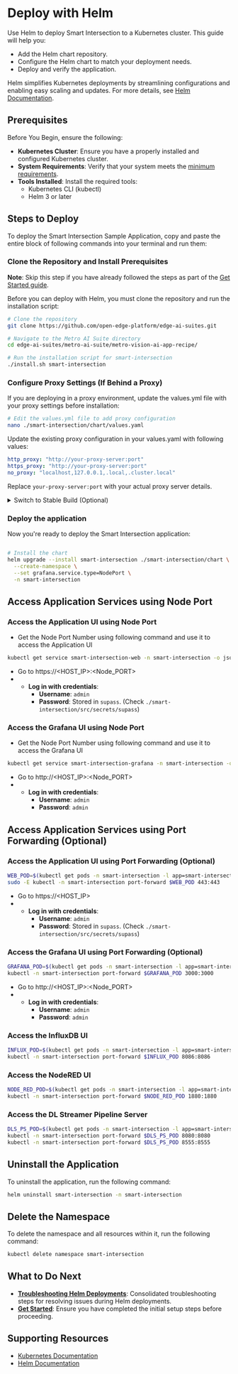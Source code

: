 # Deploy with Helm

Use Helm to deploy Smart Intersection to a Kubernetes cluster. This guide will help you:
- Add the Helm chart repository.
- Configure the Helm chart to match your deployment needs.
- Deploy and verify the application.

Helm simplifies Kubernetes deployments by streamlining configurations and enabling easy scaling and updates. For more details, see [Helm Documentation](https://helm.sh/docs/).


## Prerequisites

Before You Begin, ensure the following:

- **Kubernetes Cluster**: Ensure you have a properly installed and configured Kubernetes cluster.
- **System Requirements**: Verify that your system meets the [minimum requirements](./system-requirements.md).
- **Tools Installed**: Install the required tools:
    - Kubernetes CLI (kubectl)
    - Helm 3 or later

## Steps to Deploy

To deploy the Smart Intersection Sample Application, copy and paste the entire block of following commands into your terminal and run them:

### Clone the Repository and Install Prerequisites

**Note**: Skip this step if you have already followed the steps as part of the [Get Started guide](./get-started.md).

Before you can deploy with Helm, you must clone the repository and run the installation script:

```bash
# Clone the repository
git clone https://github.com/open-edge-platform/edge-ai-suites.git

# Navigate to the Metro AI Suite directory
cd edge-ai-suites/metro-ai-suite/metro-vision-ai-app-recipe/

# Run the installation script for smart-intersection
./install.sh smart-intersection

```

### Configure Proxy Settings (If Behind a Proxy)

If you are deploying in a proxy environment, update the values.yml file with your proxy settings before installation:

```bash
# Edit the values.yml file to add proxy configuration
nano ./smart-intersection/chart/values.yaml
```

Update the existing proxy configuration in your values.yaml with following values:

```yaml
http_proxy: "http://your-proxy-server:port"
https_proxy: "http://your-proxy-server:port"
no_proxy: "localhost,127.0.0.1,.local,.cluster.local"
```

Replace `your-proxy-server:port` with your actual proxy server details.

<details>
<summary>
Switch to Stable Build (Optional)
</summary>

To use stable releases from Docker Hub instead of weekly builds, update the values.yaml file with following information,

```yaml
scene:
  repository: intel/scenescape-controller
  tag: v1.3.0
pgserver:
  repository: intel/scenescape-manager
  tag: v1.3.0
web:
  image:
    repository: intel/scenescape-manager
    tag: v1.3.0
dlstreamerPipelineServer:
  repository: intel/dlstreamer-pipeline-server
  tag: 3.1.0-ubuntu24
```
This updates the application to use stable images from [Docker Hub](https://hub.docker.com/u/intel/).

</details>

### Deploy the application

Now you're ready to deploy the Smart Intersection application:

```bash

# Install the chart
helm upgrade --install smart-intersection ./smart-intersection/chart \
  --create-namespace \
  --set grafana.service.type=NodePort \
  -n smart-intersection

```

## Access Application Services using Node Port

### Access the Application UI using Node Port

- Get the Node Port Number using following command and use it to access the Application UI
```bash
kubectl get service smart-intersection-web -n smart-intersection -o jsonpath='{.spec.ports[0].nodePort}'
```
- Go to https://<HOST_IP>:<Node_PORT>
- - **Log in with credentials**:
    - **Username**: `admin`
    - **Password**: Stored in `supass`. (Check `./smart-intersection/src/secrets/supass`)

### Access the Grafana UI using Node Port

- Get the Node Port Number using following command and use it to access the Grafana UI
```bash
kubectl get service smart-intersection-grafana -n smart-intersection -o jsonpath='{.spec.ports[0].nodePort}'
```
- Go to http://<HOST_IP>:<Node_PORT>
- - **Log in with credentials**:
    - **Username**: `admin`
    - **Password**: `admin`


## Access Application Services using Port Forwarding (Optional)

### Access the Application UI using Port Forwarding (Optional)

```bash
WEB_POD=$(kubectl get pods -n smart-intersection -l app=smart-intersection-web -o jsonpath="{.items[0].metadata.name}")
sudo -E kubectl -n smart-intersection port-forward $WEB_POD 443:443
```
- Go to https://<HOST_IP>
- - **Log in with credentials**:
    - **Username**: `admin`
    - **Password**: Stored in `supass`. (Check `./smart-intersection/src/secrets/supass`)


### Access the Grafana UI using Port Forwarding (Optional)

```bash
GRAFANA_POD=$(kubectl get pods -n smart-intersection -l app=smart-intersection-grafana -o jsonpath="{.items[0].metadata.name}")
kubectl -n smart-intersection port-forward $GRAFANA_POD 3000:3000
```
- Go to http://<HOST_IP>:<Node_PORT>
- - **Log in with credentials**:
    - **Username**: `admin`
    - **Password**: `admin`

### Access the InfluxDB UI

```bash
INFLUX_POD=$(kubectl get pods -n smart-intersection -l app=smart-intersection-influxdb -o jsonpath="{.items[0].metadata.name}")
kubectl -n smart-intersection port-forward $INFLUX_POD 8086:8086
```

### Access the NodeRED UI

```bash
NODE_RED_POD=$(kubectl get pods -n smart-intersection -l app=smart-intersection-nodered -o jsonpath="{.items[0].metadata.name}")
kubectl -n smart-intersection port-forward $NODE_RED_POD 1880:1880
```

### Access the DL Streamer Pipeline Server

```bash
DLS_PS_POD=$(kubectl get pods -n smart-intersection -l app=smart-intersection-dlstreamer-pipeline-server -o jsonpath="{.items[0].metadata.name}")
kubectl -n smart-intersection port-forward $DLS_PS_POD 8080:8080
kubectl -n smart-intersection port-forward $DLS_PS_POD 8555:8555
```

## Uninstall the Application

To uninstall the application, run the following command:

```bash
helm uninstall smart-intersection -n smart-intersection
```

## Delete the Namespace

To delete the namespace and all resources within it, run the following command:

```bash
kubectl delete namespace smart-intersection
```

## What to Do Next

- **[Troubleshooting Helm Deployments](./support.md#troubleshooting-helm-deployments)**: Consolidated troubleshooting steps for resolving issues during Helm deployments.
- **[Get Started](./get-started.md)**: Ensure you have completed the initial setup steps before proceeding.

## Supporting Resources

- [Kubernetes Documentation](https://kubernetes.io/docs/home/)
- [Helm Documentation](https://helm.sh/docs/)
